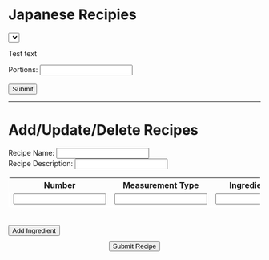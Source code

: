 
<head>
<style>
  table, td {
    border: 1px solid white;
  }
  .btn-text-center{
    text-align: center;	
  }
</style>
</head>

<div>
  <h1>Japanese Recipies</h1>
  <select id="recipiesDropDown">
  </select>
  <div id="recipeDisplay">
    <p>Test text</p>
  </div>
  <div>
    <form id = "submitPortions" >
      <label for="portions">Portions:</label>
      <input type="text" id="portions" name="portions"><br><br>
      <input type="submit" value="Submit">
    </form>
  </div>
  <div id = 'measurements'/>
</div>
<hr/>

<div id="createrec">
<h1>Add/Update/Delete Recipes</h1>
<div>
    <form id = "addRecipe" >
      <div>
        <label for="recName">Recipe Name:</label>
        <input type="text" id="recName" name="recName">
      </div>
      <div>
        <label for="recName">Recipe Description:</label>
        <input type="text" id="recDesc" name="recDesc">
      </div>
        <table id = "createRecipe">
          <tr>
             <th>
              <label for="ingNum">Number</label>
            </th>
            <th>
              <label for="ingMeas">Measurement Type</label>
            </th>
             <th>
               <label for="ingName">Ingredient Name</label>
            </th>
            </tr>
            <tr>
              <td>
                <input type="text" id="ingNum" name="ingNum">
              </td>
              <td>
                <input type="text" id="ingMeas" name="ingMeas">
              </td>
              <td>
                <input type="text" id="ingName" name="ingName">
              </td>
              <td>
                <button type="button" id="delIng" onclick = "deleteIng(this)">x</button>
              </td>
          </tr>
        </table>
      <div>
        <button type="button" style = "margin-top: 20px" onclick = "addIngredient()">Add Ingredient</button>
      </div>
      <div class="btn-text-center">
        <button type="button" style = "margin-top : 10px" onclick = "submitRec()">Submit Recipe</button>
      </div>
</div>

<script>
  let rec = null;

function get_food(){
    
  // const url = "http://172.18.185.251:8086/api/jpFood";
  const url = "http://localhost:8086/api/jpFood/" // (NOT WORKING; needs a fix)

  // prepare fetch GET options
  const options = {
    method: 'GET', // *GET, POST, PUT, DELETE, etc.
    mode: 'cors', // no-cors, *cors, same-origin
    cache: 'default', // *default, no-cache, reload, force-cache, only-if-cached
    credentials: 'omit', // include, *same-origin, omit
    headers: {
      'Content-Type': 'application/json'
      // 'Content-Type': 'application/x-www-form-urlencoded',
    },
  };
     
    // prepare HTML search result container for new output
    //const resultContainer = document.getElementById("foodtable");
    const recipiesDropDown = document.getElementById("recipiesDropDown");
    const form = document.getElementById('submitPortions');
    form.addEventListener('submit', onPortionSubmit);
    const measurements = document.getElementById("measurements");
    const addRecipe = document.getElementById('addRecipe');

    //Async fetch API call to the database to create a new user
    fetch(url, options).then(response => {

        // response contains valid result
        response.json().then(data => {
            console.log('all food ', data);
            //add a table row for the new/created userId
            const tr = document.createElement("tr");
            for (let key in data) {
                 console.log (data[key].name);
                
            }
            for (let key in data) {
              let option = document.createElement("option");
              option.setAttribute('value', data[key].name);
              let optionText = document.createTextNode(data[key].name);
              option.appendChild(optionText);
              recipiesDropDown.appendChild(option);
              }
              recipiesDropDown.addEventListener("change", e => {
                console.log(e.target.value);
                 rec = filterByString(data, e.target.value);
                const recipeDesc = document.getElementById("recipeDisplay");
                recipeDesc.innerHTML = rec.directions;
                console.log ('Test ', rec);
                })
            
            //append the DOM row to the table
            // table.appendChild(tr);
        })
    })
}
function onPortionSubmit(e) {
  console.log(e.target.elements.portions.value);
  const portions = e.target.elements.portions.value ?? 1;
  e.preventDefault();
  
  if (rec != null)  {
    measurements.innerHTML = "Work in Progress, add measurements from backend for " + portions + rec.name;
  }

}
function filterByString(data, s) {
   return data.filter(e => e.name.includes(s) )[0]
  }
totalIngredientRowIdx = 2;
function addIngredient(){
  var table = document.getElementById("createRecipe");
  var row = table.insertRow(totalIngredientRowIdx);
  var cell1 = row.insertCell(0);
  var cell2 = row.insertCell(1);
  var cell3 = row.insertCell(2);
  var cell4 = row.insertCell(3);
  cell1.innerHTML = '<input type="text" size="20" name="ingNum[]"/>'
  cell2.innerHTML = '<input type="text" size="20" name="ingMeas[]"/>'
  cell3.innerHTML = '<input type="text" size="20" name="ingName[]"/>'
  cell4.innerHTML = '<button type="button" id="delIng" onclick = "deleteIng(this)">x</button>'
  totalIngredientRowIdx++;
}

function deleteIng(r) {
  var i = r.parentNode.parentNode.rowIndex;
  document.getElementById("createRecipe").deleteRow(i);
}

function submitRec(){
  var table = document.getElementById("createRecipe");
  var count = table.rows.length - 1;
  var name = document.getElementById("recName");
  var descr = document.getElementById("recDesc");
  console.log(count);
  var jpFood = {
  Name: "xxxx",
  Description: "ddd",
  Ingredients: []
  };
  

  for(i=1; i <= count; i++) {
    var row = table.rows[i].getElementsByTagName('td');
  var tdNum = row[0];
  var tdMeas = row[1];
  var tdName = row[2];
  
  var inputNum = tdNum.getElementsByTagName('input')[0];
  var inputMeas = tdMeas.getElementsByTagName('input')[1];
  var inputName = tdName.getElementsByTagName('input')[2];
  var ingred = {
    "type": inputName,
    "amount": inputNum,
    "unit": inputMeas,
  };
console.log(jpFood)
jpFood.Ingredients.push(ingred)
}
}

get_food();
</script>
